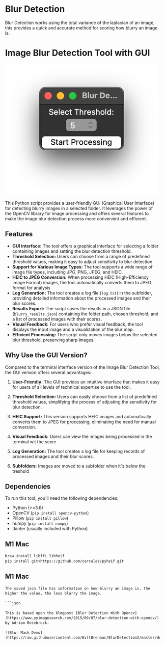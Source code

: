# Blur Detection
Blur Detection works using the total variance of the laplacian of an
image, this provides a quick and accurate method for scoring how blurry
an image is.

# Image Blur Detection Tool with GUI

![Image Blur Detection](BlurDetection2_GUI.png)

This Python script provides a user-friendly GUI (Graphical User Interface) for detecting blurry images in a selected folder. It leverages the power of the OpenCV library for image processing and offers several features to make the image blur detection process more convenient and efficient.

## Features

- **GUI Interface:** The tool offers a graphical interface for selecting a folder containing images and setting the blur detection threshold.
- **Threshold Selection:** Users can choose from a range of predefined threshold values, making it easy to adjust sensitivity to blur detection.
- **Support for Various Image Types:** The tool supports a wide range of image file types, including JPG, PNG, JPEG, and HEIC.
- **HEIC to JPEG Conversion:** When processing HEIC (High-Efficiency Image Format) images, the tool automatically converts them to JPEG format for analysis.
- **Log Generation:** The tool creates a log file (`log.txt`) in the subfolder, providing detailed information about the processed images and their blur scores.
- **Results Export:** The script saves the results in a JSON file (`blurry_results.json`) containing the folder path, chosen threshold, and a list of processed images with their scores.
- **Visual Feedback:** For users who prefer visual feedback, the tool displays the input image and a visualization of the blur map.
- **Efficient Processing:** The script only moves images below the selected blur threshold, preserving sharp images.

## Why Use the GUI Version?

Compared to the terminal interface version of the Image Blur Detection Tool, the GUI version offers several advantages:

1. **User-Friendly:** The GUI provides an intuitive interface that makes it easy for users of all levels of technical expertise to use the tool.

2. **Threshold Selection:** Users can easily choose from a list of predefined threshold values, simplifying the process of adjusting the sensitivity for blur detection.

3. **HEIC Support:** This version supports HEIC images and automatically converts them to JPEG for processing, eliminating the need for manual conversion.

4. **Visual Feedback:** Users can view the images being processed in the terminal wit the score

5. **Log Generation:** The tool creates a log file for keeping records of processed images and their blur scores.

6. **Subfolders:** Images are moved to a subfolder when it´s below the treshold

## Dependencies

To run this tool, you'll need the following dependencies:

- Python (>=3.6)
- OpenCV (`pip install opencv-python`)
- Pillow (`pip install pillow`)
- numpy (`pip install numpy`)
- tkinter (usually included with Python)

## M1 Mac

```bash
brew install libffi libheif
pip install git+https://github.com/carsales/pyheif.git


```
## M1 Mac

```
The saved json file has information on how blurry an image is, the higher the value, the less blurry the image.

```json

This is based upon the blogpost [Blur Detection With Opencv](https://www.pyimagesearch.com/2015/09/07/blur-detection-with-opencv/) by Adrian Rosebrock.

![Blur Mask Demo](https://raw.githubusercontent.com/WillBrennan/BlurDetection2/master/docs/demo.png)
